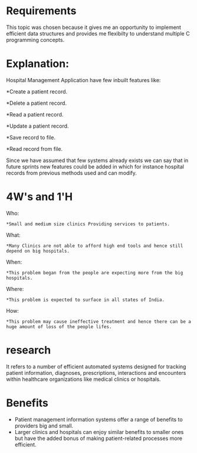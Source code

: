 # Requirements
This topic was chosen because it gives me an opportunity to implement efficient data structures and provides me flexibilty to understand multiple C programming concepts.

# Explanation:
Hospital Management Application have few inbuilt features like:

  *Create a patient record.
  
  *Delete a patient record.
  
  *Read a patient record.
  
  *Update a patient record.
  
  *Save record to file.
  
  *Read record from file.

Since we have assumed that few systems already exists we can say that in future sprints new features could be added in which for instance hospital records from previous methods used and can modify.

# 4W's and 1'H

 Who:

    *Small and medium size clinics Providing services to patients.
 What:

    *Many Clinics are not able to afford high end tools and hence still depend on big hospitals.
 When:

    *This problem began from the people are expecting more from the big hospitals.
 Where:

    *This problem is expected to surface in all states of India.
 How:

    *This problem may cause ineffective treatment and hence there can be a huge amount of loss of the people lifes.
 
# research
It refers to a number of efficient automated systems designed for tracking patient information, diagnoses, prescriptions, interactions and encounters within healthcare organizations like medical clinics or hospitals.
# Benefits
* Patient management information systems offer a range of benefits to providers big and small. 
* Larger clinics and hospitals can enjoy similar benefits to smaller ones but have the added bonus of making patient-related processes more efficient.
